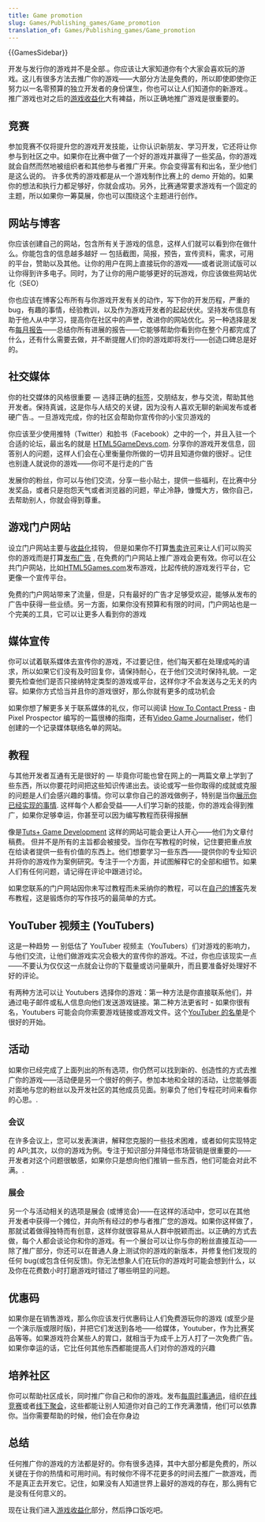 ```yaml
---
title: Game promotion
slug: Games/Publishing_games/Game_promotion
translation_of: Games/Publishing_games/Game_promotion
---
```

{{GamesSidebar}}

开发与发行你的游戏并不是全部.。你应该让大家知道你有个大家会喜欢玩的游戏。这儿有很多方法去推广你的游戏——大部分方法是免费的，所以即使即使你正努力以一名零预算的独立开发者的身份谋生，你也可以让人们知道你的新游戏.。推广游戏也对之后的[游戏收益化](/en-US/docs/Games/Techniques/Publishing_games/Game_monetization)大有裨益，所以正确地推广游戏是很重要的。

## 竞赛

参加竞赛不仅将提升您的游戏开发技能，让你认识新朋友、学习开发，它还将让你参与到社区之中。如果你在比赛中做了一个好的游戏并赢得了一些奖品，你的游戏就会自然而然地被组织者和其他参与者推广开来。你会变得富有和出名，至少他们是这么说的。
许多优秀的游戏都是从一个游戏制作比赛上的 demo 开始的。如果你的想法和执行力都足够好，你就会成功。另外，比赛通常要求游戏有一个固定的主题，所以如果你一筹莫展，你也可以围绕这个主题进行创作。

## 网站与博客

你应该创建自己的网站，包含所有关于游戏的信息，这样人们就可以看到你在做什么。你能包含的信息越多越好 — 包括截图，简报，预告，宣传资料，需求，可用的平台，赞助以及其他。让你的用户在网上直接玩你的游戏——或者说测试版可以让你得到许多电子。同时，为了让你的用户能够更好的玩游戏，你应该做些网站优化（SEO）

你也应该在博客公布所有与你游戏开发有关的动作，写下你的开发历程，严重的 bug，有趣的事情，经验教训，以及作为游戏开发者的起起伏伏。坚持发布信息有助于他人从中学习，提高你在社区中的声誉，改进你的网站优化。另一种选择是发布[每月报告](http://dev.end3r.com/?s=monthly+report)——总结你所有进展的报告——它能够帮助你看到你在整个月都完成了什么，还有什么需要去做，并不断提醒人们你的游戏即将发行——创造口碑总是好的。

## 社交媒体

你的社交媒体的风格很重要 — 选择正确的[标签](https://twitter.com/hashtag/gamedev)，交朋结友，参与交流，帮助其他开发者。保持真诚，这是你与人结交的关键，因为没有人喜欢无聊的新闻发布或者硬广告.。一旦游戏完成，你的社区会帮助你宣传你的小宝贝游戏的

你应该至少使用推特（Twitter）和脸书（Facebook）之中的一个，并且入驻一个合适的论坛，最出名的就是 [HTML5GameDevs.com](http://www.html5gamedevs.com/). 分享你的游戏开发信息，回答别人的问题，这样人们会在心里衡量你所做的一切并且知道你做的很好.。记住也别逢人就说你的游戏——你可不是行走的广告

发展你的粉丝，你可以与他们交流，分享一些小贴士，提供一些福利，在比赛中分发奖品，或者只是抱怨天气或者浏览器的问题，举止冷静，慷慨大方，做你自己，去帮助别人，你就会得到尊重。

## 游戏门户网站

设立门户网站主要与[收益化](/en-US/docs/Games/Techniques/Publishing_games/Game_monetization)挂钩， 但是如果你不打算[售卖许可](/en-US/docs/Games/Techniques/Publishing_games/Game_monetization#Licensing)来让人们可以购买你的游戏而是打算[发布广告](/en-US/docs/Games/Techniques/Publishing_games/Game_monetization#Advertisements) , 在免费的门户网站上推广游戏会更有效。你可以在公共门户网站，比如[HTML5Games.com](http://html5games.com/)发布游戏，比起传统的游戏发行平台，它更像一个宣传平台。

免费的门户网站带来了流量，但是，只有最好的广告才足够受欢迎，能够从发布的广告中获得一些业绩。另一方面，如果你没有预算和有限的时间，门户网站也是一个完美的工具，它可以让更多人看到你的游戏

## 媒体宣传

你可以试着联系媒体去宣传你的游戏，不过要记住，他们每天都在处理成吨的请求，所以如果它们没有及时回复你，请保持耐心，在于他们交流时保持礼貌。一定要先检查他们是否只接纳特定类型的游戏或平台，这样你才不会发送与之无关的内容。如果你方式恰当并且你的游戏很好，那么你就有更多的成功机会

如果你想了解更多关于联系媒体的礼仪，你可以阅读 [How To Contact Press](http://www.pixelprospector.com/how-to-contact-press/) - 由 Pixel Prospector 编写的一篇很棒的指南，还有[Video Game Journaliser](http://videogamejournaliser.com/)，他们创建的一个记录媒体联络名单的网站。

## 教程

与其他开发者互通有无是很好的 — 毕竟你可能也曾在网上的一两篇文章上学到了些东西，所以你要花时间把这些知识传递出去。谈论或写一些你取得的成就或克服的问题是人们会感兴趣的事情。你可以拿你自己的游戏做例子，特别是当你[展示你已经实现的事情](/en-US/docs/Games/Techniques/Controls_Gamepad_API). 这样每个人都会受益——人们学习新的技能，你的游戏会得到推广，如果你足够幸运，你甚至可以因为编写教程而获得报酬

像是[Tuts+ Game Development](http://gamedevelopment.tutsplus.com/) 这样的网站可能会更让人开心——他们为文章付稿费。 但并不是所有的主旨都会被接受。当你在写教程的时候，记住要把重点放在给读者提供一些有价值的东西上。他们想要学习一些东西——提供你的专业知识并将你的游戏作为案例研究。专注于一个方面，并试图解释它的全部和细节。如果人们有任何问题，请记得在评论中跟进讨论。

如果您联系的门户网站因你未写过教程而未采纳你的教程，可以在[自己的博客](/en-US/docs/Games/Publishing_games/Game_promotion#Website_and_blog)先发布教程，这是锻炼你的写作技巧的最简单的方式。

## YouTuber 视频主 (YouTubers)

这是一种趋势 — 别低估了 YouTuber 视频主（YouTubers）们对游戏的影响力，与他们交流，让他们做游戏实况会极大的宣传你的游戏。不过，你也应该现实一点——不要认为仅仅这一点就会让你的下载量或访问量飙升，而且要准备好处理好不好的评论。

有两种方法可以让 Youtubers 选择你的游戏：第一种方法是你直接联系他们，并通过电子邮件或私人信息向他们发送游戏链接。第二种方法更省时 - 如果你很有名，Youtubers 可能会向你索要游戏链接或游戏文件。这个[YouTuber 的名单](http://videogamecaster.com/big-list-of-youtubers)是个很好的开始。

## 活动

如果你已经完成了上面列出的所有选项，你仍然可以找到新的、创造性的方式去推广你的游戏——活动便是另一个很好的例子。参加本地和全球的活动，让您能够面对面地与您的粉丝以及开发社区的其他成员见面。别辜负了他们专程花时间来看你的心思。.

### 会议

在许多会议上，您可以发表演讲，解释您克服的一些技术困难，或者如何实现特定的 API;其次，以你的游戏为例。专注于知识部分并降低市场营销是很重要的——开发者对这个问题很敏感，如果你只是想向他们推销一些东西，他们可能会对此不满。.

### 展会

另一个与活动相关的选项是展会 (或博览会)——在这样的活动中，您可以在其他开发者中获得一个摊位，并向所有经过的参与者推广您的游戏。如果你这样做了，那就试着做得独特而有创意，这样你就很容易从人群中脱颖而出。以正确的方式去做，每个人都会谈论你和你的游戏。有一个展台可以让你与你的粉丝直接互动——除了推广部分，你还可以在普通人身上测试你的游戏的新版本，并修复他们发现的任何 bug(或包含任何反馈)。你无法想象人们在玩你的游戏时可能会想到什么，以及你在花费数小时打磨游戏时错过了哪些明显的问题。

## 优惠码

如果你是在销售游戏，那么你应该发行优惠码让人们免费游玩你的游戏 (或至少是一个演示版或限时版)，并把它们发送到各地——给媒体，Youtuber，作为比赛奖品等等。如果游戏符合某些人的胃口，就相当于为成千上万人打了一次免费广告。如果你幸运的话，它比任何其他东西都能提高人们对你的游戏的兴趣

## 培养社区

你可以帮助社区成长，同时推广你自己和你的游戏。发布[每周时事通讯](http://gamedevjsweekly.com/)，组织[在线竞赛](http://js13kgames.com/)或者[线下聚会](http://gamedevjs.com/)，这些都能让别人知道你对自己的工作充满激情，他们可以依靠你。当你需要帮助的时候，他们会在你身边

## 总结

任何推广你的游戏的方法都是好的。你有很多选择，其中大部分都是免费的，所以关键在于你的热情和可用时间。有时候你不得不花更多的时间去推广一款游戏，而不是真正去开发它。记住，如果没有人知道世界上最好的游戏的存在，那么拥有它是没有任何意义的。

现在让我们进入[游戏收益化](/en-US/docs/Games/Techniques/Publishing_games/Game_monetization)部分，然后挣口饭吃吧。
